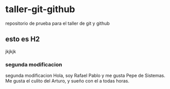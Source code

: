 # taller-git-github
repositorio de prueba para el taller de git y github 
## esto es H2
jkjkjk
### segunda modificacion 
segunda modificacion 
Hola, soy Rafael Pablo y me gusta Pepe de Sistemas.
Me gusta el culito del Arturo, y sueño con el a todas horas.